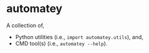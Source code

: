 # automatey
A collection of,
* Python utilities (i.e., `import automatey.utils`), and,
* CMD tool(s) (i.e., `automatey --help`).